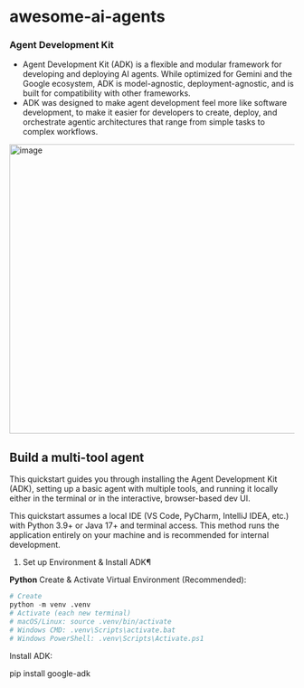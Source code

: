 # awesome-ai-agents

### Agent Development Kit

* Agent Development Kit (ADK) is a flexible and modular framework for developing and deploying AI agents. While optimized for Gemini and the Google ecosystem, ADK is model-agnostic, deployment-agnostic, and is built for compatibility with other frameworks.
* ADK was designed to make agent development feel more like software development, to make it easier for developers to create, deploy, and orchestrate agentic architectures that range from simple tasks to complex workflows.

<img width="512" height="512" alt="image" src="https://github.com/user-attachments/assets/6356bee7-13e9-4e40-a0d0-ac3fc6e28789" />


## Build a multi-tool agent
This quickstart guides you through installing the Agent Development Kit (ADK), setting up a basic agent with multiple tools, and running it locally either in the terminal or in the interactive, browser-based dev UI.

This quickstart assumes a local IDE (VS Code, PyCharm, IntelliJ IDEA, etc.) with Python 3.9+ or Java 17+ and terminal access. This method runs the application entirely on your machine and is recommended for internal development.

1. Set up Environment & Install ADK¶

__Python__
Create & Activate Virtual Environment (Recommended):

```python
# Create
python -m venv .venv
# Activate (each new terminal)
# macOS/Linux: source .venv/bin/activate
# Windows CMD: .venv\Scripts\activate.bat
# Windows PowerShell: .venv\Scripts\Activate.ps1
```
Install ADK:


pip install google-adk
